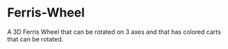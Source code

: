 # Ferris-Wheel
 A 3D Ferris Wheel that can be rotated on 3 axes and that has colored carts that can be rotated.

